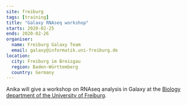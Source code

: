 ```yaml
---
site: freiburg
tags: [training]
title: "Galaxy RNAseq workshop"
starts: 2020-02-25
ends: 2020-02-26
organiser:
  name: Freiburg Galaxy Team
  email: galaxy@informatik.uni-freiburg.de
location:
  city: Freiburg im Breisgau
  region: Baden-Württemberg
  country: Germany
---
```

 
Anika will give a workshop on RNAseq analysis in Galaxy at the [Biology department of the University of Freiburg](http://www.bio.uni-freiburg.de/).
